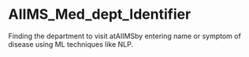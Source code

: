 # AIIMS_Med_dept_Identifier
Finding the department to visit atAIIMSby entering name or symptom of disease using ML techniques like NLP.

